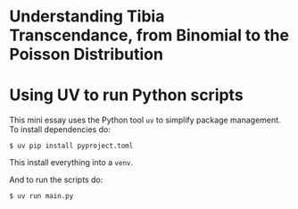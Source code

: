 # Understanding Tibia Transcendance, from Binomial to the Poisson Distribution

# Using UV to run Python scripts

This mini essay uses the Python tool `uv` to simplify package management.  To install dependencies do:
~~~
$ uv pip install pyproject.toml
~~~
This install everything into a `venv`.

And to run the scripts do:
~~~
$ uv run main.py
~~~

#  


